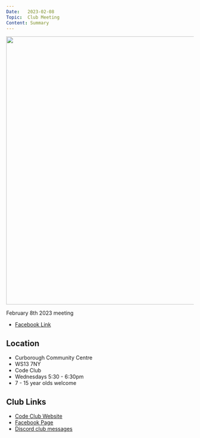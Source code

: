 ```yaml
---
Date:   2023-02-08
Topic:  Club Meeting
Content: Summary
---
```

[<img width="1280px" height="720" src="https://scontent.fbhx6-1.fna.fbcdn.net/v/t39.30808-6/328254691_3284154465169559_2274310479871101387_n.jpg?stp=dst-jpg_p720x720&_nc_cat=107&ccb=1-7&_nc_sid=5f2048&_nc_ohc=KD0RECLEJ98AX8c83VZ&_nc_ht=scontent.fbhx6-1.fna&edm=AKK4YLsEAAAA&oh=00_AfBPV0Dl-0Xq5WK70WDXJiGWzbHIZUrB_0a-Fkl-9hQIYA&oe=652B7044"/>](https://scontent.fbhx6-1.fna.fbcdn.net/v/t39.30808-6/328254691_3284154465169559_2274310479871101387_n.jpg?stp=dst-jpg_p720x720&_nc_cat=107&ccb=1-7&_nc_sid=5f2048&_nc_ohc=KD0RECLEJ98AX8c83VZ&_nc_ht=scontent.fbhx6-1.fna&edm=AKK4YLsEAAAA&oh=00_AfBPV0Dl-0Xq5WK70WDXJiGWzbHIZUrB_0a-Fkl-9hQIYA&oe=652B7044)

February 8th 2023 meeting

* [Facebook Link](https://www.facebook.com/720665616418529/posts/698970861921338)

## Location

* Curborough Community Centre
* WS13 7NY
* Code Club
* Wednesdays 5:30 - 6:30pm
* 7 - 15 year olds welcome

## Club Links

* [Code Club Website](https://lichfield-code-club.github.io/)
* [Facebook Page](https://www.facebook.com/LichfieldCoders)
* [Discord club messages](https://discord.gg/szz6xGK)
